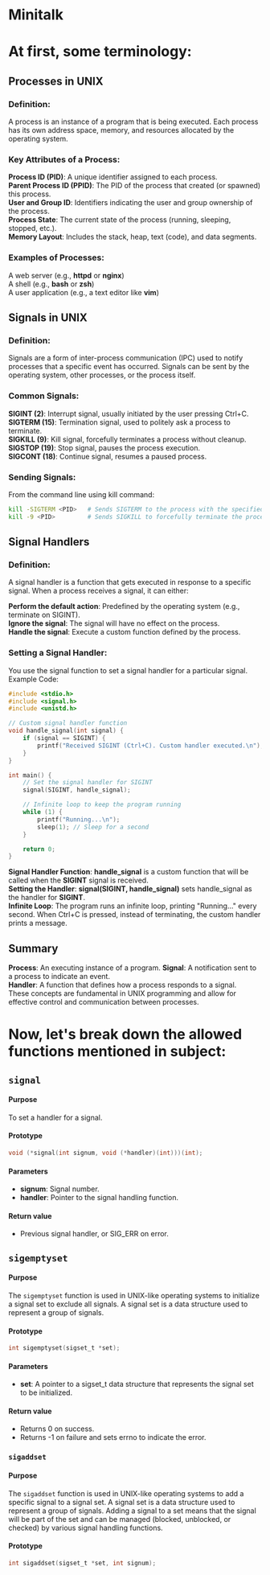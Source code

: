 # Minitalk

# At first, some terminology:

## Processes in UNIX
### Definition:
A process is an instance of a program that is being executed. Each process has its own address space, memory, and resources allocated by the operating system.

### Key Attributes of a Process:
**Process ID (PID)**: A unique identifier assigned to each process.<br />
**Parent Process ID (PPID)**: The PID of the process that created (or spawned) this process.<br />
**User and Group ID**: Identifiers indicating the user and group ownership of the process.<br />
**Process State**: The current state of the process (running, sleeping, stopped, etc.).<br />
**Memory Layout**: Includes the stack, heap, text (code), and data segments.<br />

### Examples of Processes:
A web server (e.g., **httpd** or **nginx**)<br />
A shell (e.g., **bash** or **zsh**)<br />
A user application (e.g., a text editor like **vim**)<br />

## Signals in UNIX
### Definition:
Signals are a form of inter-process communication (IPC) used to notify processes that a specific event has occurred. Signals can be sent by the operating system, other processes, or the process itself.

### Common Signals:
**SIGINT (2)**: Interrupt signal, usually initiated by the user pressing Ctrl+C.<br />
**SIGTERM (15)**: Termination signal, used to politely ask a process to terminate.<br />
**SIGKILL (9)**: Kill signal, forcefully terminates a process without cleanup.<br />
**SIGSTOP (19)**: Stop signal, pauses the process execution.<br />
**SIGCONT (18)**: Continue signal, resumes a paused process.<br />

### Sending Signals:
From the command line using kill command:

```bash
kill -SIGTERM <PID>   # Sends SIGTERM to the process with the specified PID
kill -9 <PID>         # Sends SIGKILL to forcefully terminate the process
```

## Signal Handlers
### Definition:
A signal handler is a function that gets executed in response to a specific signal. When a process receives a signal, it can either:

**Perform the default action**: Predefined by the operating system (e.g., terminate on SIGINT).<br />
**Ignore the signal**: The signal will have no effect on the process.<br />
**Handle the signal**: Execute a custom function defined by the process.<br />

### Setting a Signal Handler:
You use the signal function to set a signal handler for a particular signal.
Example Code:

```c
#include <stdio.h>
#include <signal.h>
#include <unistd.h>

// Custom signal handler function
void handle_signal(int signal) {
    if (signal == SIGINT) {
        printf("Received SIGINT (Ctrl+C). Custom handler executed.\n");
    }
}

int main() {
    // Set the signal handler for SIGINT
    signal(SIGINT, handle_signal);

    // Infinite loop to keep the program running
    while (1) {
        printf("Running...\n");
        sleep(1); // Sleep for a second
    }

    return 0;
}
```
**Signal Handler Function**: **handle_signal** is a custom function that will be called when the **SIGINT** signal is received.<br />
**Setting the Handler**: **signal(SIGINT, handle_signal)** sets handle_signal as the handler for **SIGINT**.<br />
**Infinite Loop**: The program runs an infinite loop, printing "Running..." every second. When Ctrl+C is pressed, instead of terminating, the custom handler prints a message.<br />

## Summary
**Process**: An executing instance of a program.
**Signal**: A notification sent to a process to indicate an event.<br />
**Handler**: A function that defines how a process responds to a signal.<br />
These concepts are fundamental in UNIX programming and allow for effective control and communication between processes.<br />

# Now, let's break down the allowed functions mentioned in subject:
## `signal`
#### Purpose
To set a handler for a signal.
#### Prototype
```c
void (*signal(int signum, void (*handler)(int)))(int);
```
#### Parameters
* **signum**: Signal number.<br />
* **handler**: Pointer to the signal handling function.<br />
#### Return value
* Previous signal handler, or SIG_ERR on error.


## `sigemptyset`
#### Purpose
The `sigemptyset` function is used in UNIX-like operating systems to initialize a signal set to exclude all signals. A signal set is a data structure used to represent a group of signals. 
#### Prototype
```c
int sigemptyset(sigset_t *set);
```
#### Parameters
* **set**: A pointer to a sigset_t data structure that represents the signal set to be initialized.
#### Return value
* Returns 0 on success.
* Returns -1 on failure and sets errno to indicate the error.

### `sigaddset`

#### Purpose
The `sigaddset` function is used in UNIX-like operating systems to add a specific signal to a signal set. A signal set is a data structure used to represent a group of signals. Adding a signal to a set means that the signal will be part of the set and can be managed (blocked, unblocked, or checked) by various signal handling functions.

#### Prototype
```c
int sigaddset(sigset_t *set, int signum);
```




